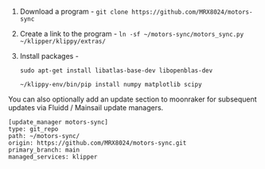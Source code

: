 1. Download a program - `git clone https://github.com/MRX8024/motors-sync`
2. Create a link to the program - `ln -sf ~/motors-sync/motors_sync.py ~/klipper/klippy/extras/`
3. Install packages -

    ```sudo apt-get install libatlas-base-dev libopenblas-dev```

    ```~/klippy-env/bin/pip install numpy matplotlib scipy```

You can also optionally add an update section to moonraker for subsequent updates via Fluidd / Mainsail update managers.
```
[update_manager motors-sync]
type: git_repo
path: ~/motors-sync/
origin: https://github.com/MRX8024/motors-sync.git
primary_branch: main
managed_services: klipper
```
